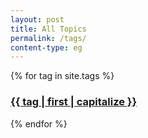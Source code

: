```yaml
---
layout: post
title: All Topics
permalink: /tags/
content-type: eg
---
```


<style>
.category-content a {
    text-decoration: none;
    color: #4183c4;
}

.category-content a:hover {
    text-decoration: underline;
    color: #4183c4;
}
</style>

<main>
    {% for tag in site.tags %}
        <h3 id="{{ tag | first }}"><a href="/tags/{{tag|first}}">{{ tag | first | capitalize }}</a></h3>
    {% endfor %}
    <br/>
    <br/>
</main>
